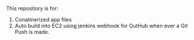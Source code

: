 This repository is for:

1. Conatinerized app files
2. Auto build into EC2 using jenkins webhook for GutHub when ever a Git Push is made.  
